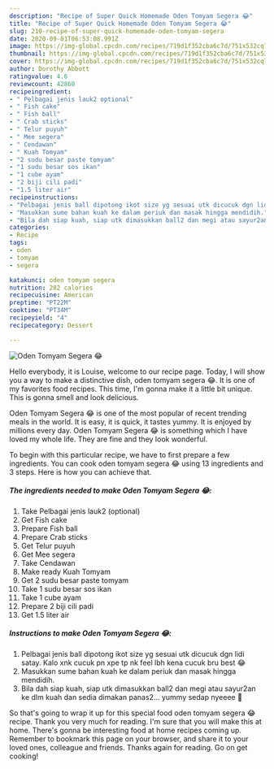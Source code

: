 ```yaml
---
description: "Recipe of Super Quick Homemade Oden Tomyam Segera 😂"
title: "Recipe of Super Quick Homemade Oden Tomyam Segera 😂"
slug: 210-recipe-of-super-quick-homemade-oden-tomyam-segera
date: 2020-09-01T06:53:08.991Z
image: https://img-global.cpcdn.com/recipes/719d1f352cba6c7d/751x532cq70/oden-tomyam-segera-😂-resipi-foto-utama.jpg
thumbnail: https://img-global.cpcdn.com/recipes/719d1f352cba6c7d/751x532cq70/oden-tomyam-segera-😂-resipi-foto-utama.jpg
cover: https://img-global.cpcdn.com/recipes/719d1f352cba6c7d/751x532cq70/oden-tomyam-segera-😂-resipi-foto-utama.jpg
author: Dorothy Abbott
ratingvalue: 4.6
reviewcount: 42860
recipeingredient:
- " Pelbagai jenis lauk2 optional"
- " Fish cake"
- " Fish ball"
- " Crab sticks"
- " Telur puyuh"
- " Mee segera"
- " Cendawan"
- " Kuah Tomyam"
- "2 sudu besar paste tomyam"
- "1 sudu besar sos ikan"
- "1 cube ayam"
- "2 biji cili padi"
- "1.5 liter air"
recipeinstructions:
- "Pelbagai jenis ball dipotong ikot size yg sesuai utk dicucuk dgn lidi satay. Kalo xnk cucuk pn xpe tp nk feel lbh kena cucuk bru best 😂"
- "Masukkan sume bahan kuah ke dalam periuk dan masak hingga mendidih."
- "Bila dah siap kuah, siap utk dimasukkan ball2 dan megi atau sayur2an ke dlm kuah dan sedia dimakan panas2... yummy sedap nyeeee 🤣"
categories:
- Recipe
tags:
- oden
- tomyam
- segera

katakunci: oden tomyam segera 
nutrition: 282 calories
recipecuisine: American
preptime: "PT22M"
cooktime: "PT34M"
recipeyield: "4"
recipecategory: Dessert

---
```



![Oden Tomyam Segera 😂](https://img-global.cpcdn.com/recipes/719d1f352cba6c7d/751x532cq70/oden-tomyam-segera-😂-resipi-foto-utama.jpg)

Hello everybody, it is Louise, welcome to our recipe page. Today, I will show you a way to make a distinctive dish, oden tomyam segera 😂. It is one of my favorites food recipes. This time, I'm gonna make it a little bit unique. This is gonna smell and look delicious.



Oden Tomyam Segera 😂 is one of the most popular of recent trending meals in the world. It is easy, it is quick, it tastes yummy. It is enjoyed by millions every day. Oden Tomyam Segera 😂 is something which I have loved my whole life. They are fine and they look wonderful.


To begin with this particular recipe, we have to first prepare a few ingredients. You can cook oden tomyam segera 😂 using 13 ingredients and 3 steps. Here is how you can achieve that.

<!--inarticleads1-->

##### The ingredients needed to make Oden Tomyam Segera 😂:

1. Take  Pelbagai jenis lauk2 (optional)
1. Get  Fish cake
1. Prepare  Fish ball
1. Prepare  Crab sticks
1. Get  Telur puyuh
1. Get  Mee segera
1. Take  Cendawan
1. Make ready  Kuah Tomyam
1. Get 2 sudu besar paste tomyam
1. Take 1 sudu besar sos ikan
1. Take 1 cube ayam
1. Prepare 2 biji cili padi
1. Get 1.5 liter air




<!--inarticleads2-->

##### Instructions to make Oden Tomyam Segera 😂:

1. Pelbagai jenis ball dipotong ikot size yg sesuai utk dicucuk dgn lidi satay. Kalo xnk cucuk pn xpe tp nk feel lbh kena cucuk bru best 😂
1. Masukkan sume bahan kuah ke dalam periuk dan masak hingga mendidih.
1. Bila dah siap kuah, siap utk dimasukkan ball2 dan megi atau sayur2an ke dlm kuah dan sedia dimakan panas2... yummy sedap nyeeee 🤣




So that's going to wrap it up for this special food oden tomyam segera 😂 recipe. Thank you very much for reading. I'm sure that you will make this at home. There's gonna be interesting food at home recipes coming up. Remember to bookmark this page on your browser, and share it to your loved ones, colleague and friends. Thanks again for reading. Go on get cooking!
